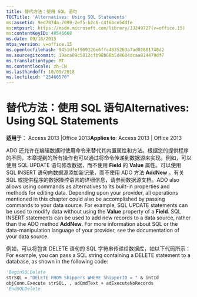 ```yaml
---
title: 替代方法：使用 SQL 语句
TOCTitle: 'Alternatives: Using SQL Statements'
ms:assetid: 9ed787da-7099-2ef5-b2c6-c4f6bce5ddfe
ms:mtpsurl: https://msdn.microsoft.com/library/JJ249727(v=office.15)
ms:contentKeyID: 48546668
ms.date: 09/18/2015
mtps_version: v=office.15
ms.openlocfilehash: 9451dfef969120e6ffc4835263a7ad02881748d2
ms.sourcegitcommit: 19aca09c5812cfb98b68b5d4604dcaa814479df7
ms.translationtype: MT
ms.contentlocale: zh-CN
ms.lasthandoff: 10/09/2018
ms.locfileid: "25466570"
---
```

# <a name="alternatives-using-sql-statements"></a><span data-ttu-id="113c5-102">替代方法：使用 SQL 语句</span><span class="sxs-lookup"><span data-stu-id="113c5-102">Alternatives: Using SQL Statements</span></span>


<span data-ttu-id="113c5-103">**适用于**： Access 2013 |Office 2013</span><span class="sxs-lookup"><span data-stu-id="113c5-103">**Applies to**: Access 2013 | Office 2013</span></span>

<span data-ttu-id="113c5-p101">ADO 还允许在编辑数据时使用命令来替代其内置属性和方法。根据您的提供程序的不同，本章提到的所有操作也可以通过将命令传递到数据源来实现。例如，可以使用 SQL UPDATE 语句修改数据，而不使用 **Field** 的 **Value** 属性。可以使用 SQL INSERT 语句向数据源添加新记录，而不使用 ADO 方法 **AddNew** 。有关 SQL 或提供程序的数据操控语言的详细信息，请参阅数据源文档。</span><span class="sxs-lookup"><span data-stu-id="113c5-p101">ADO also allows using commands as alternatives to its built-in properties and methods for editing data. Depending upon your provider, all operations mentioned in this chapter could also be accomplished by passing commands to your data source. For example, SQL UPDATE statements can be used to modify data without using the **Value** property of a **Field**. SQL INSERT statements can be used to add new records to a data source, rather than the ADO method **AddNew**. For more information about SQL or the data-manipulation language of your provider, see the documentation of your data source.</span></span>

<span data-ttu-id="113c5-109">例如，可以将包含 DELETE 语句的 SQL 字符串传递给数据库，如以下代码所示：</span><span class="sxs-lookup"><span data-stu-id="113c5-109">For example, you can pass a SQL string containing a DELETE statement to a database, as shown in the following code:</span></span>

```vb 
'BeginSQLDelete 
strSQL = "DELETE FROM Shippers WHERE ShipperID = " & intId 
objConn.Execute strSQL, , adCmdText + adExecuteNoRecords 
'EndSQLDelete 
```

